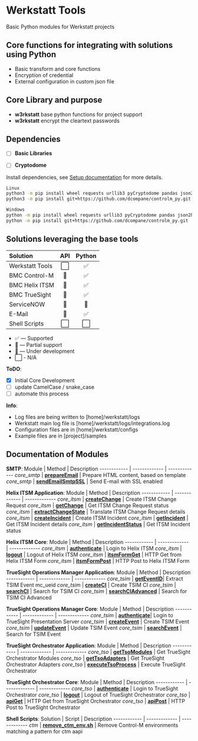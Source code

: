 # Werkstatt Tools
Basic Python modules for Werkstatt projects


## Core functions for integrating with solutions using Python
- Basic transform and core functions
- Encryption of credential 
- External configuration in custom json file

## Core Library and purpose
- **w3rkstatt** base python functions for project support
- **w3rkstatt** encrypt the cleartext passwords

## Dependencies
- [ ] **Basic Libraries**
- [ ] **Cryptodome**


Install dependencies, see [Setup documentation](docs/SETUP.md) for more details.
```bash
Linux
python3 -m pip install wheel requests urllib3 pyCryptodome pandas json2html jsonpath-ng jsonpath_rw_ext
python3 -m pip install git+https://github.com/dcompane/controlm_py.git
```

```bash
Windows
python -m pip install wheel requests urllib3 pyCryptodome pandas json2html jsonpath-ng jsonpath_rw_ext
python -m pip install git+https://github.com/dcompane/controlm_py.git
```

## Solutions leveraging the base tools
| Solution                  | API           | Python        |
| :-------------            | :---:         | :---:         | 
| Werkstatt Tools           | ⬜            | ✅    | 
| BMC Control-M             | 🔶            | ✅    | 
| BMC Helix ITSM            | 🔶            | ✅    | 
| BMC TrueSight             | 🔶            | ✅    | 
| ServiceNOW                | 🔶            | 🚧    | 
| E-Mail                    | 🔶            | ✅    | 
| Shell Scripts             | ⬜            | ⬜    | 



* ✅ — Supported
* 🔶 — Partial support
* 🚧 — Under development
* ⬜ - N/A ️

**ToDO**: 
- [x] Initial Core Development
- [ ] update CamelCase / snake_case
- [ ] automate this process

**Info**:
- Log files are being written to [home]/werkstatt/logs
- Werkstatt main log file is [home]/werkstatt/logs/integrations.log
- Configuration files are in [home]/werkstatt/configs
- Example files are in [project]/samples  

## Documentation of Modules

**SMTP**:
Module | Method | Description
------------ | ------------- | -------------
*core_smtp* | [**prepareEmail**](docs/SMTP.md)     | Prepare HTML content, based on template
*core_smtp* | [**sendEmailSmtpSSL**](docs/SMTP.md) | Send E-mail with SSL enabled

**Helix ITSM Application**:
Module | Method | Description
------------ | ------------- | -------------
*core_itsm* | [**createChange**](docs/ITSM.md) | Create ITSM Change Request
*core_itsm* | [**getChange**](docs/ITSM.md) | Get ITSM Change Request status
*core_itsm* | [**extractChangeState**](docs/ITSM.md) | Translate ITSM Change Request details
*core_itsm* | [**createIncident**](docs/ITSM.md) | Create ITSM Incident
*core_itsm* | [**getIncident**](docs/ITSM.md) | Get ITSM Incident details
*core_itsm* | [**getIncidentStatus**](docs/ITSM.md) | Get ITSM Incident status

**Helix ITSM Core**:
Module | Method | Description
------------ | ------------- | -------------
*core_itsm* | [**authenticate**](docs/ITSM.md) | Login to Helix ITSM
*core_itsm* | [**logout**](docs/ITSM.md) | Logout of Helix ITSM
*core_itsm* | [**itsmFormGet**](docs/ITSM.md) | HTTP Get from Helix ITSM Form
*core_itsm* | [**itsmFormPost**](docs/ITSM.md) | HTTP Post to Helix ITSM Form

**TrueSight Operations Manager Application**:
Module | Method | Description
------------ | ------------- | -------------
*core_tsim* | [**getEventID**](docs/TSIM.md)| Extract TSIM Event mc_ueid
*core_tsim* | [**createCI**](docs/TSIM.md) | Create TSIM CI
*core_tsim* | [**searchCI**](docs/TSIM.md) | Search for TSIM CI
*core_tsim* | [**searchCIAdvanced**](docs/TSIM.md) | Search for TSIM CI Advanced

**TrueSight Operations Manager Core**:
Module | Method | Description
------------ | ------------- | -------------
*core_tsim* | [**authenticate**](docs/TSIM.md)| Login to TrueSight Presentation Server
*core_tsim* | [**createEvent**](docs/TSIM.md) | Create TSIM Event
*core_tsim* | [**updateEvent**](docs/TSIM.md) | Update TSIM Event
*core_tsim* | [**searchEvent**](docs/TSIM.md) | Search for TSIM Event

**TrueSight Orchestrator Application**:
Module | Method | Description
------------ | ------------- | -------------
*core_tso* | [**getTsoModules**](docs/TSO.md) | Get TrueSight Orchestrator Modules
*core_tso* | [**getTsoAdapters**](docs/TSO.md) | Get TrueSight Orchestrator Adapters
*core_tso* | [**executeTsoProcess**](docs/TSO.md) | Execute TrueSight Orchestrator

**TrueSight Orchestrator Core**:
Module | Method | Description
------------ | ------------- | -------------
*core_tso* | [**authenticate**](docs/TSO.md) | Login to TrueSight Orchestrator
*core_tso* | [**logout**](docs/TSO.md) | Logout of TrueSight Orchestrator
*core_tso* | [**apiGet**](docs/TSO.md) | HTTP Get from TrueSight Orchestrator 
*core_tso* | [**apiPost**](docs/TSO.md) | HTTP Post to TrueSight Orchestrator 


**Shell Scripts**:
Solution | Script | Description
------------ | ------------- | -------------
*ctm* | [**remove_ctm_env.sh**](docs/SHELL.md) | Remove Control-M environments matching a pattern for ctm aapi
